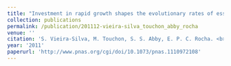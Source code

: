 ```yaml
---
title: "Investment in rapid growth shapes the evolutionary rates of essential proteins"
collection: publications
permalink: /publication/201112-vieira-silva_touchon_abby_rocha
venue: ''
citation: 'S. Vieira-Silva, M. Touchon, S. S. Abby, E. P. C. Rocha. <b>Investment in rapid growth shapes the evolutionary rates of essential proteins</b>, <i>Proceedings of the National Academy of Sciences,</i> December 2011'
year: '2011'
paperurl: 'http://www.pnas.org/cgi/doi/10.1073/pnas.1110972108'
---
```

